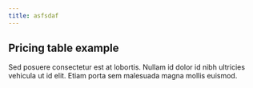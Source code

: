 ```yaml
---
title: asfsdaf
---
```


## Pricing table example
Sed posuere consectetur est at lobortis. Nullam id dolor id nibh ultricies vehicula ut id elit. Etiam porta sem malesuada magna mollis euismod.
